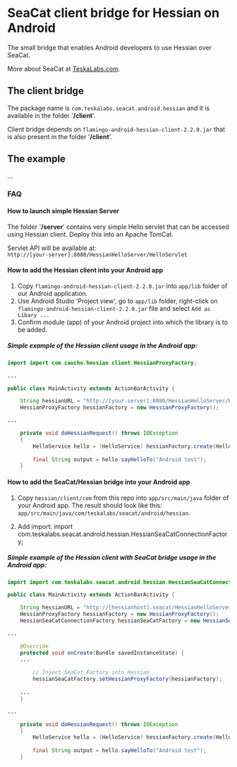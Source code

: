 # SeaCat client bridge for Hessian on Android

The small bridge that enables Android developers to use Hessian over SeaCat.

More about SeaCat at [TeskaLabs.com](http://teskalabs.com/).

## The client bridge

The package name is `com.teskalabs.seacat.android.hessian` and it is available in the folder '**/client**'.

Client bridge depends on `flamingo-android-hessian-client-2.2.0.jar` that is also present in the folder '**/client**'.


## The example

...


### FAQ

#### How to launch simple Hessian Server

The folder '**/server**' contains very simple Hello servlet that can be accessed using Hessian client. Deploy this into an Apache TomCat.

Servlet API will be available at:  
`http://[your-server]:8080/HessianHelloServer/HelloServlet`

#### How to add the Hessian client into your Android app

1. Copy `flamingo-android-hessian-client-2.2.0.jar` into `app/lib` folder of our Android application.
2. Use Android Studio 'Project view', go to `app/lib` folder, right-click on `flamingo-android-hessian-client-2.2.0.jar` file and select `Add as Libary ...`
3. Confirm module (app) of your Android project into which the library is to be added.

##### Simple example of the Hessian client usage in the Android app:

```java
import import com.caucho.hessian.client.HessianProxyFactory;

...

public class MainActivity extends ActionBarActivity {

	String hessianURL = "http://[your-server]:8080/HessianHelloServer/HelloServlet";
    HessianProxyFactory hessianFactory = new HessianProxyFactory();

...

	private void doHessianRequest() throws IOException
	{
		HelloService hello = (HelloService) hessianFactory.create(HelloService.class, hessianURL);
		
		final String output = hello.sayHelloTo("Android test");
    }

```

#### How to add the SeaCat/Hessian bridge into your Android app

1. Copy `hessian/client/com` from this repo into `app/src/main/java` folder of your Android app. The result should look like this: `app/src/main/java/com/teskalabs/seacat/android/hessian`.

2. Add import: import com.teskalabs.seacat.android.hessian.HessianSeaCatConnectionFactory;

##### Simple example of the Hessian client with SeaCat bridge usage in the Android app:

```java
import import com.teskalabs.seacat.android.hessian.HessianSeaCatConnectionFactory;

public class MainActivity extends ActionBarActivity {

	String hessianURL = "http://[hessianhost].seacat/HessianHelloServer/HelloServlet";
	HessianProxyFactory hessianFactory = new HessianProxyFactory();
	HessianSeaCatConnectionFactory hessianSeaCatFactory = new HessianSeaCatConnectionFactory();

...

    @Override
    protected void onCreate(Bundle savedInstanceState) {
    ...
    
    	// Inject SeaCat Factory into Hessian
    	hessianSeaCatFactory.setHessianProxyFactory(hessianFactory);
    	
    ...
	}

...

	private void doHessianRequest() throws IOException
	{
		HelloService hello = (HelloService) hessianFactory.create(HelloService.class, hessianURL);
		
		final String output = hello.sayHelloTo("Android test");
    }

```